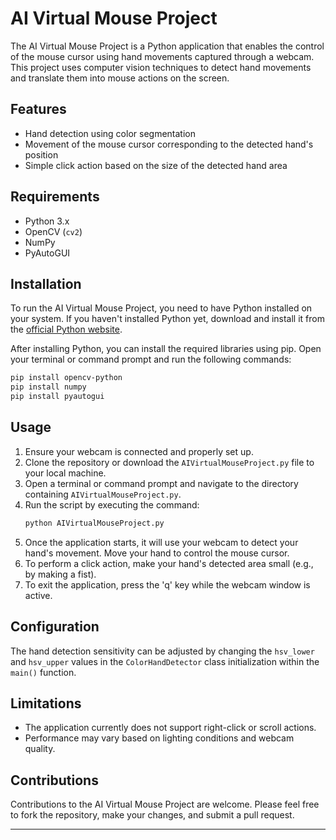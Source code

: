 # AI Virtual Mouse Project

The AI Virtual Mouse Project is a Python application that enables the control of the mouse cursor using hand movements captured through a webcam. This project uses computer vision techniques to detect hand movements and translate them into mouse actions on the screen.

## Features

- Hand detection using color segmentation
- Movement of the mouse cursor corresponding to the detected hand's position
- Simple click action based on the size of the detected hand area

## Requirements

- Python 3.x
- OpenCV (`cv2`)
- NumPy
- PyAutoGUI

## Installation

To run the AI Virtual Mouse Project, you need to have Python installed on your system. If you haven't installed Python yet, download and install it from the [official Python website](https://www.python.org/downloads/).

After installing Python, you can install the required libraries using pip. Open your terminal or command prompt and run the following commands:

```bash
pip install opencv-python
pip install numpy
pip install pyautogui
```

## Usage

1. Ensure your webcam is connected and properly set up.
2. Clone the repository or download the `AIVirtualMouseProject.py` file to your local machine.
3. Open a terminal or command prompt and navigate to the directory containing `AIVirtualMouseProject.py`.
4. Run the script by executing the command:
   ```bash
   python AIVirtualMouseProject.py
   ```
5. Once the application starts, it will use your webcam to detect your hand's movement. Move your hand to control the mouse cursor.
6. To perform a click action, make your hand's detected area small (e.g., by making a fist).
7. To exit the application, press the 'q' key while the webcam window is active.

## Configuration

The hand detection sensitivity can be adjusted by changing the `hsv_lower` and `hsv_upper` values in the `ColorHandDetector` class initialization within the `main()` function.

## Limitations

- The application currently does not support right-click or scroll actions.
- Performance may vary based on lighting conditions and webcam quality.

## Contributions

Contributions to the AI Virtual Mouse Project are welcome. Please feel free to fork the repository, make your changes, and submit a pull request.

---
